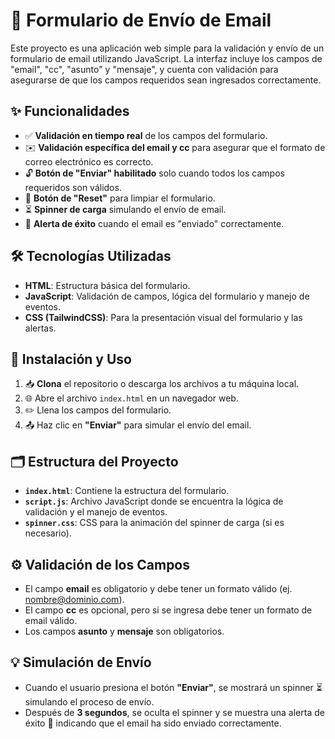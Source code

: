 # 📧 Formulario de Envío de Email

Este proyecto es una aplicación web simple para la validación y envío de un formulario de email utilizando JavaScript. La interfaz incluye los campos de "email", "cc", "asunto" y "mensaje", y cuenta con validación para asegurarse de que los campos requeridos sean ingresados correctamente.

## ✨ Funcionalidades

- ✅ **Validación en tiempo real** de los campos del formulario.
- ✉️ **Validación específica del email y cc** para asegurar que el formato de correo electrónico es correcto.
- 🔓 **Botón de "Enviar" habilitado** solo cuando todos los campos requeridos son válidos.
- 🔄 **Botón de "Reset"** para limpiar el formulario.
- ⏳ **Spinner de carga** simulando el envío de email.
- 🎉 **Alerta de éxito** cuando el email es "enviado" correctamente.

## 🛠️ Tecnologías Utilizadas

- **HTML**: Estructura básica del formulario.
- **JavaScript**: Validación de campos, lógica del formulario y manejo de eventos.
- **CSS (TailwindCSS)**: Para la presentación visual del formulario y las alertas.

## 🚀 Instalación y Uso

1. 📥 **Clona** el repositorio o descarga los archivos a tu máquina local.
2. 🌐 Abre el archivo `index.html` en un navegador web.
3. ✏️ Llena los campos del formulario.
4. 📤 Haz clic en **"Enviar"** para simular el envío del email.

## 🗂️ Estructura del Proyecto

- **`index.html`**: Contiene la estructura del formulario.
- **`script.js`**: Archivo JavaScript donde se encuentra la lógica de validación y el manejo de eventos.
- **`spinner.css`**: CSS para la animación del spinner de carga (si es necesario).

## ⚙️ Validación de los Campos

- El campo **email** es obligatorio y debe tener un formato válido (ej. nombre@dominio.com).
- El campo **cc** es opcional, pero si se ingresa debe tener un formato de email válido.
- Los campos **asunto** y **mensaje** son obligatorios.

## 💡 Simulación de Envío

- Cuando el usuario presiona el botón **"Enviar"**, se mostrará un spinner ⏳ simulando el proceso de envío.
- Después de **3 segundos**, se oculta el spinner y se muestra una alerta de éxito 🎉 indicando que el email ha sido enviado correctamente.

